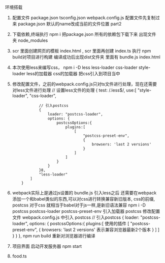 环境搭载
1.  配置文件
    package.json   tsconfig.json   webpack.config.js  配置文件先复制过来
    package.json 默认的name改成当前的文件位置 part2
2.  下载依赖,终端执行  npm i 把package.json 所有的依赖包下载下来 出现文件夹 node_modules
3.  scr 里面创建网页的模板 index.html , scr 里面再创建 index.ts 执行 npm build对项目进行构建
                                                              编译成功后出现dist文件夹 里面有 bundle.js    index.html
4.  本次使用less来编写css，  npm i -D less less-loader css-loader style-loader
                                        less的加载器   css的加载器  把css引入到项目当中
5.  修改配置文件，之前的webpack.config.js只对ts文件进行处理，现在还需要对less文件进行处理
    // 设置less文件的处理
            {
                test: /\.less$/,
                use:[
                    "style-loader",
                    "css-loader",

                    // 引入postcss
                    {
                        loader: "postcss-loader",
                        options: {
                            postcssOptions:{
                                plugins:[
                                    [
                                        "postcss-preset-env",
                                        {
                                            browsers: 'last 2 versions'
                                        }
                                    ]
                                ]
                            }
                        }
                    }8,
                    "less-loader"
                ]
            }

5. webpack实际上是通过js设置的   bundle.js
   引入less之后 还需要在webpack添加一个和babel类似的东西,可以对css进行转换兼容新旧版本, 
   css的前缀, postcss 对于css 就相当于babel对于js一样,是新旧语法兼容 
   npm i -D postcss postcss-loader postcss-preset-env   引入加载器 postcss
   修改配置文件
   webpack.config.js 中引入 postcss
    // 引入postcss
                    {
                        loader: "postcss-loader",
                        options: {
                            postcssOptions:{
                                plugins:[  使用的插件
                                    [
                                        "postcss-preset-env",
                                        {
                                            browsers: 'last 2 versions' 表示兼容浏览器最新2个版本
                                        }
                                    ]
                                ]
                            }
                        }
                    },
                    npm run build 重新对浏览器进行编译

22. 项目界面
    启动开发服务器 npm start
23. food.ts